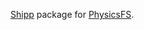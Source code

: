[Shipp](https://github.com/linkdd/shipp) package for
[PhysicsFS](https://github.com/icculus/physfs.git).
